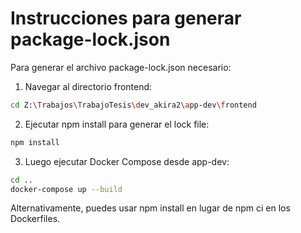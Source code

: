 # Instrucciones para generar package-lock.json

Para generar el archivo package-lock.json necesario:

1. Navegar al directorio frontend:
```bash
cd Z:\Trabajos\TrabajoTesis\dev_akira2\app-dev\frontend
```

2. Ejecutar npm install para generar el lock file:
```bash
npm install
```

3. Luego ejecutar Docker Compose desde app-dev:
```bash
cd ..
docker-compose up --build
```

Alternativamente, puedes usar npm install en lugar de npm ci en los Dockerfiles.